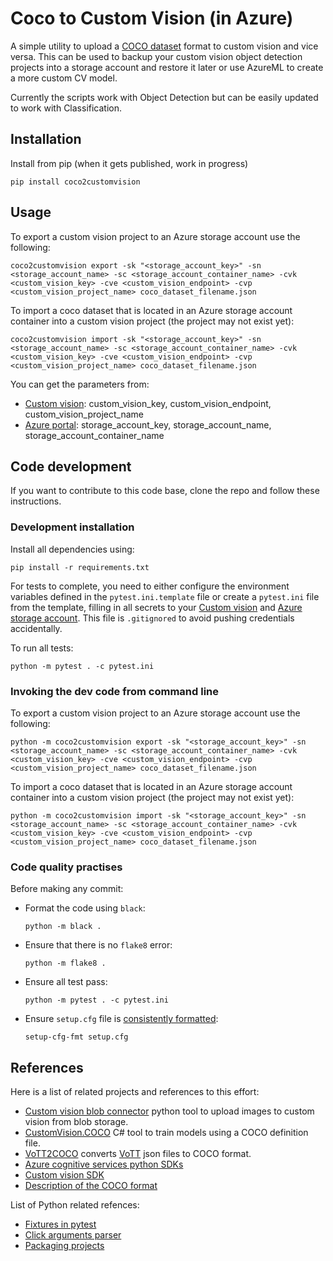 # Coco to Custom Vision (in Azure)
A simple utility to upload a [COCO dataset](https://cocodataset.org/) format to custom vision and vice versa. This can be used to backup your custom vision object detection projects into a storage account and restore it later or use AzureML to create a more custom CV model.

Currently the scripts work with Object Detection but can be easily updated to work with Classification. 

## Installation

Install from pip (when it gets published, work in progress)

```
pip install coco2customvision
```

## Usage

To export a custom vision project to an Azure storage account use the following:
```
coco2customvision export -sk "<storage_account_key>" -sn <storage_account_name> -sc <storage_account_container_name> -cvk <custom_vision_key> -cve <custom_vision_endpoint> -cvp <custom_vision_project_name> coco_dataset_filename.json
```

To import a coco dataset that is located in an Azure storage account container into a custom vision project (the project may not exist yet):
```
coco2customvision import -sk "<storage_account_key>" -sn <storage_account_name> -sc <storage_account_container_name> -cvk <custom_vision_key> -cve <custom_vision_endpoint> -cvp <custom_vision_project_name> coco_dataset_filename.json
```

You can get the parameters from:
- [Custom vision](https://www.customvision.ai/projects#/settings): custom_vision_key, custom_vision_endpoint, custom_vision_project_name
- [Azure portal](https://portal.azure.com/): storage_account_key, storage_account_name, storage_account_container_name


## Code development

If you want to contribute to this code base, clone the repo and follow these instructions.

### Development installation

Install all dependencies using:

```
pip install -r requirements.txt
```

For tests to complete, you need to either configure the environment variables defined in  the `pytest.ini.template` file or create a `pytest.ini` file from the template, filling in all secrets to your [Custom vision](https://www.customvision.ai/projects#/settings) and [Azure storage account](https://portal.azure.com/). This file is `.gitignored` to avoid pushing credentials accidentally.

To run all tests:
```
python -m pytest . -c pytest.ini
```

### Invoking the dev code from command line

To export a custom vision project to an Azure storage account use the following:
```
python -m coco2customvision export -sk "<storage_account_key>" -sn <storage_account_name> -sc <storage_account_container_name> -cvk <custom_vision_key> -cve <custom_vision_endpoint> -cvp <custom_vision_project_name> coco_dataset_filename.json
```

To import a coco dataset that is located in an Azure storage account container into a custom vision project (the project may not exist yet):
```
python -m coco2customvision import -sk "<storage_account_key>" -sn <storage_account_name> -sc <storage_account_container_name> -cvk <custom_vision_key> -cve <custom_vision_endpoint> -cvp <custom_vision_project_name> coco_dataset_filename.json
```

### Code quality practises

Before making any commit:

- Format the code using `black`:
  ```
  python -m black . 
  ```
- Ensure that there is no `flake8` error:
  ```
  python -m flake8 .
  ```
- Ensure all test pass:
  ```
  python -m pytest . -c pytest.ini
  ```
- Ensure `setup.cfg` file is [consistently formatted](https://github.com/asottile/setup-cfg-fmt):
  ```
  setup-cfg-fmt setup.cfg
  ```

## References

Here is a list of related projects and references to this effort:

- [Custom vision blob connector](https://github.com/drcrook1/Azure_CustomVision_Blob_Connector) python tool to upload images to custom vision from blob storage.
- [CustomVision.COCO](https://github.com/vladkol/CustomVision.COCO) C# tool to train models using a COCO definition file.
- [VoTT2COCO](https://github.com/UAVVaste/VoTT2COCO) converts [VoTT](https://github.com/microsoft/VoTT) json files to COCO format.
- [Azure cognitive services python SDKs](https://docs.microsoft.com/en-us/samples/azure-samples/cognitive-services-python-sdk-samples/cognitive-services-python-sdk-samples/)
- [Custom vision SDK](https://docs.microsoft.com/en-us/python/api/azure-cognitiveservices-vision-customvision/)
- [Description of the COCO format](https://www.immersivelimit.com/tutorials/create-coco-annotations-from-scratch)

List of Python related refences:
- [Fixtures in pytest](https://docs.pytest.org/en/latest/how-to/fixtures.html)
- [Click arguments parser](https://click.palletsprojects.com/)
- [Packaging projects](https://packaging.python.org/tutorials/packaging-projects/)